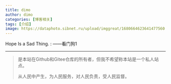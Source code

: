 ```yaml
---
title: dimo
author: dimo
categories: [博客相关]
tags: [介绍]
image: https://dataphoto.sibnet.ru/upload/imggreat/1680664623641477560.jpg
---
```


Hope Is a Sad Thing.
: ——看门狗1

---

> 是本站在Github和Gitee仓库的所有者，但我不希望称本站是一个私人站点。
>
> 从人民中产生，为人民服务，对人民负责，受人民监督。